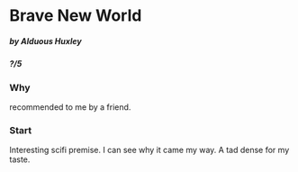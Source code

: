 # Brave New World

##### by Alduous Huxley

##### ?/5

### Why

recommended to me by a friend. 

### Start

Interesting scifi premise. I can see why it came my way. A tad dense for my taste. 